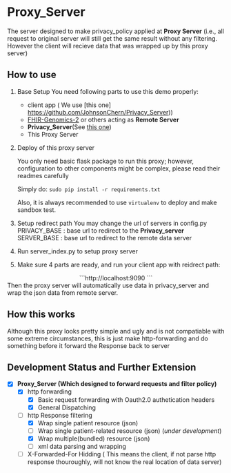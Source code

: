 # Proxy_Server

The server designed to make privacy_policy applied at **Proxy Server** (i.e., all request to 
original server will still get the same result without any filtering. However the client will recieve
data that was wrapped up by this proxy server)

## How to use

1. Base Setup
    You need following parts to use this demo properly:
    *   client app ( We use [this one] https://github.com/JohnsonChern/Privacy_Server))
    *   [FHIR-Genomics-2](https://github.com/chaiery/FHIR-Genomics-2) or others acting as **Remote Server**
    *   **Privacy_Server**(See [this one](https://github.com/Reimilia/Privacy_Server))
    *   This Proxy Server
    
2. Deploy of this proxy server

    You only need basic flask package to run this proxy; however, configuration to other 
    components might be complex, please read their readmes carefully
    
    Simply do:
    ```sudo pip install -r requirements.txt```
    
    Also, it is always recommended to use ```virtualenv``` to deploy and make sandbox test.
    
3. Setup redirect path
    You may change the url of servers in config.py
    PRIVACY_BASE : base url to redirect to the **Privacy_server**
    SERVER_BASE : base url to redirect to the remote data server

4. Run server_index.py to setup proxy server

5. Make sure 4 parts are ready, and run your client app with reidrect path:
<center>```http://localhost:9090 ```</center>
   Then the proxy server will automatically use data in privacy_server and wrap the json data from
   remote server.


## How this works
Although this proxy looks pretty simple and ugly and is not compatiable with some extreme circumstances,
this is just make http-forwarding and do something before it forward the Response back to server
 
## Development Status and Further Extension

- [x] **Proxy_Server (Which designed to forward requests and filter policy)**
    - [x] http forwarding
        - [x] Basic request forwarding with Oauth2.0 authetication headers
        - [x] General Dispatching 
    - [ ] http Response filtering
        - [x] Wrap single patient resource (json)
        - [ ] Wrap single patient-related resource (json) (*under development*)
        - [x] Wrap multiple(bundled) resource (json)
        - [ ] xml data parsing and wrapping
    - [ ] X-Forwarded-For Hidding ( This means the client, if not parse http response thouroughly, will not know the real location of data server)